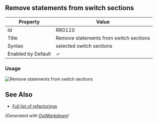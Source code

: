 ## Remove statements from switch sections

| Property           | Value                                  |
| ------------------ | -------------------------------------- |
| Id                 | RR0110                                 |
| Title              | Remove statements from switch sections |
| Syntax             | selected switch sections               |
| Enabled by Default | &#x2713;                               |

### Usage

![Remove statements from switch sections](../../images/refactorings/RemoveStatementsFromSwitchSections.png)

## See Also

* [Full list of refactorings](Refactorings.md)


*\(Generated with [DotMarkdown](http://github.com/JosefPihrt/DotMarkdown)\)*